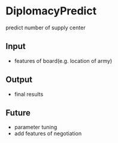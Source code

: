 # DiplomacyPredict
predict number of supply center

## Input
- features of board(e.g. location of army)

## Output
- final results

## Future
- parameter tuning
- add features of negotiation
